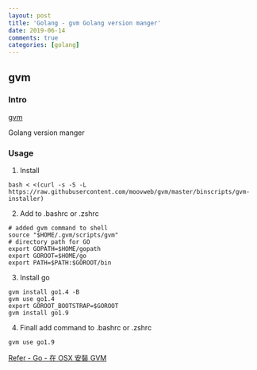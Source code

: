 ```yaml
---
layout: post
title: 'Golang - gvm Golang version manger'
date: 2019-06-14
comments: true
categories: [golang]
---
```

## gvm

### Intro

[gvm](https://github.com/moovweb/gvm)

Golang version manger

### Usage

1. Install
```shell
bash < <(curl -s -S -L https://raw.githubusercontent.com/moovweb/gvm/master/binscripts/gvm-installer)
```

2. Add to .bashrc or .zshrc
```shell
# added gvm command to shell
source "$HOME/.gvm/scripts/gvm"
# directory path for GO
export GOPATH=$HOME/gopath
export GOROOT=$HOME/go
export PATH=$PATH:$GOROOT/bin
```

3. Install go
```shell
gvm install go1.4 -B
gvm use go1.4
export GOROOT_BOOTSTRAP=$GOROOT
gvm install go1.9
```

4. Finall add command to .bashrc or .zshrc
```shell
gvm use go1.9
```

[Refer - Go - 在 OSX 安裝 GVM](https://codingluka.com/gvm-in-osx/)

